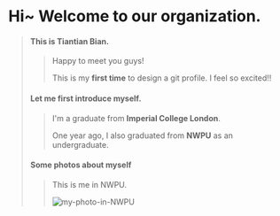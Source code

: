 # Hi~ Welcome to our organization.

>#### This is Tiantian Bian.
>>Happy to meet you guys!
>>
>>This is my **first time** to design a git profile.
>>I feel so excited!!
>#### Let me first introduce myself.
>>I'm a graduate from **Imperial College London**.
>>
>>One year ago, I also graduated from **NWPU** as an undergraduate.
>#### Some photos about myself
>>This is me in NWPU.
>>
>>![my-photo-in-NWPU](D:/Git/assets/NWPU.jpg "NWPU")
